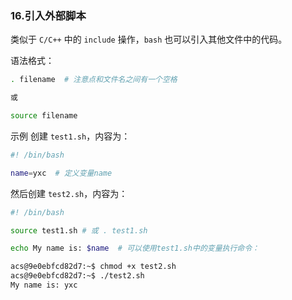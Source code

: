 ### 16.引入外部脚本

类似于 `C/C++` 中的 `include` 操作，`bash` 也可以引入其他文件中的代码。

语法格式：

```bash
. filename  # 注意点和文件名之间有一个空格

或

source filename
```

示例
创建 `test1.sh`，内容为：

````bash
#! /bin/bash

name=yxc  # 定义变量name
````

然后创建 `test2.sh`，内容为：

````bash
#! /bin/bash

source test1.sh # 或 . test1.sh

echo My name is: $name  # 可以使用test1.sh中的变量执行命令：
````

````bash
acs@9e0ebfcd82d7:~$ chmod +x test2.sh 
acs@9e0ebfcd82d7:~$ ./test2.sh 
My name is: yxc
````